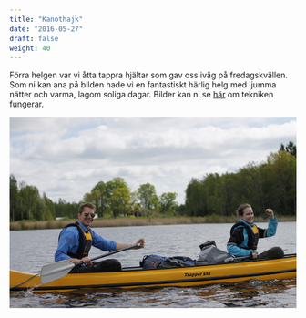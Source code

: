 ```yaml
---
title: "Kanothajk"
date: "2016-05-27"
draft: false
weight: 40
---
```

Förra helgen var vi åtta tappra hjältar som gav oss iväg på fredagskvällen. Som ni kan ana på bilden hade vi en fantastiskt härlig helg med ljumma nätter och varma, lagom soliga dagar. Bilder kan ni se [här](/bilder/20160527-kanothajk/) om tekniken fungerar.

![bild](/blogg/20160527-kanothajk/kanot.jpg)
